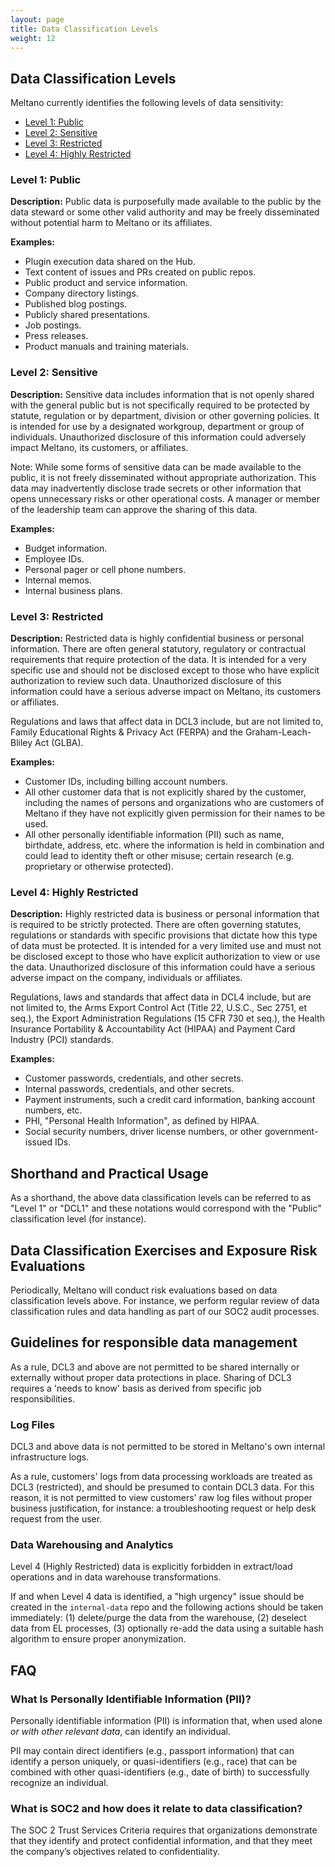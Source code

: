 ```yaml
---
layout: page
title: Data Classification Levels
weight: 12
---
```


## Data Classification Levels

Meltano currently identifies the following levels of data sensitivity:

- [Level 1: Public](#level-1-public)
- [Level 2: Sensitive](#level-2-sensitive)
- [Level 3: Restricted](#level-3-restricted)
- [Level 4: Highly Restricted](#level-4-highly-restricted)

### Level 1: Public

**Description:** Public data is purposefully made available to the public by the data steward or some other valid authority and may be freely disseminated without potential harm to Meltano or its affiliates.

**Examples:**

- Plugin execution data shared on the Hub.
- Text content of issues and PRs created on public repos.
- Public product and service information.
- Company directory listings.
- Published blog postings.
- Publicly shared presentations.
- Job postings.
- Press releases.
- Product manuals and training materials.

### Level 2: Sensitive

**Description:** Sensitive data includes information that is not openly shared with the general public but is not specifically required to be protected by statute, regulation or by department, division or other governing policies. It is intended for use by a designated workgroup, department or group of individuals. Unauthorized disclosure of this information could adversely impact Meltano, its customers, or affiliates.

Note: While some forms of sensitive data can be made available to the public, it is not freely disseminated without appropriate authorization. This data may inadvertently disclose trade secrets or other information that opens unnecessary risks or other operational costs. A manager or member of the leadership team can approve the sharing of this data.

**Examples:**

- Budget information.
- Employee IDs.
- Personal pager or cell phone numbers.
- Internal memos.
- Internal business plans.

### Level 3: Restricted

**Description:** Restricted data is highly confidential business or personal information. There are often general statutory, regulatory or contractual requirements that require protection of the data. It is intended for a very specific use and should not be disclosed except to those who have explicit authorization to review such data. Unauthorized disclosure of this information could have a serious adverse impact on Meltano, its customers or affiliates.

Regulations and laws that affect data in DCL3 include, but are not limited to, Family Educational Rights & Privacy Act (FERPA) and the Graham-Leach-Bliley Act (GLBA).

**Examples:**

- Customer IDs, including billing account numbers.
- All other customer data that is not explicitly shared by the customer, including the names of persons and organizations who are customers of Meltano if they have not explicitly given permission for their names to be used.
- All other personally identifiable information (PII) such as name, birthdate, address, etc. where the information is held in combination and could lead to identity theft or other misuse; certain research (e.g. proprietary or otherwise protected).

### Level 4: Highly Restricted

**Description:** Highly restricted data is business or personal information that is required to be strictly protected. There are often governing statutes, regulations or standards with specific provisions that dictate how this type of data must be protected. It is intended for a very limited use and must not be disclosed except to those who have explicit authorization to view or use the data. Unauthorized disclosure of this information could have a serious adverse impact on the company, individuals or affiliates.

Regulations, laws and standards that affect data in DCL4 include, but are not limited to, the Arms Export Control Act (Title 22, U.S.C., Sec 2751, et seq.), the Export Administration Regulations (15 CFR 730 et seq.), the Health Insurance Portability & Accountability Act (HIPAA) and Payment Card Industry (PCI) standards.

**Examples:**

- Customer passwords, credentials, and other secrets.
- Internal passwords, credentials, and other secrets.
- Payment instruments, such a credit card information, banking account numbers, etc.
- PHI, "Personal Health Information", as defined by HIPAA.
- Social security numbers, driver license numbers, or other government-issued IDs.

## Shorthand and Practical Usage

As a shorthand, the above data classification levels can be referred to as "Level 1" or "DCL1" and these notations would correspond with the "Public" classification level (for instance).

## Data Classification Exercises and Exposure Risk Evaluations

Periodically, Meltano will conduct risk evaluations based on data classification levels above. For instance, we perform regular review of data classification rules and data handling as part of our SOC2 audit processes.

## Guidelines for responsible data management

As a rule, DCL3 and above are not permitted to be shared internally or externally without proper data protections in place. Sharing of DCL3 requires a 'needs to know' basis as derived from specific job responsibilities.

### Log Files

DCL3 and above data is not permitted to be stored in Meltano's own internal infrastructure logs.

As a rule, customers' logs from data processing workloads are treated as DCL3 (restricted), and should be presumed to contain DCL3 data. For this reason, it is not permitted to view customers' raw log files without proper business justification, for instance: a troubleshooting request or help desk request from the user.

### Data Warehousing and Analytics

Level 4 (Highly Restricted) data is explicitly forbidden in extract/load operations and in data warehouse transformations.

If and when Level 4 data is identified, a "high urgency" issue should be created in the `internal-data` repo and the following actions should be taken immediately: (1) delete/purge the data from the warehouse, (2) deselect data from EL processes, (3) optionally re-add the data using a suitable hash algorithm to ensure proper anonymization.

## FAQ

### What Is Personally Identifiable Information (PII)?

Personally identifiable information (PII) is information that, when used alone _or with other relevant data_, can identify an individual.

PII may contain direct identifiers (e.g., passport information) that can identify a person uniquely, or quasi-identifiers (e.g., race) that can be combined with other quasi-identifiers (e.g., date of birth) to successfully recognize an individual.

### What is SOC2 and how does it relate to data classification?

The SOC 2 Trust Services Criteria requires that organizations demonstrate that they identify and protect confidential information, and that they meet the company’s objectives related to confidentiality.
